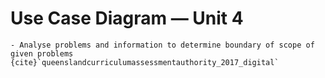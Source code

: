 # Use Case Diagram &mdash; Unit 4

```{admonition} Unit 4 subject matter covered:
- Analyse problems and information to determine boundary of scope of given problems
{cite}`queenslandcurriculumassessmentauthority_2017_digital`
```